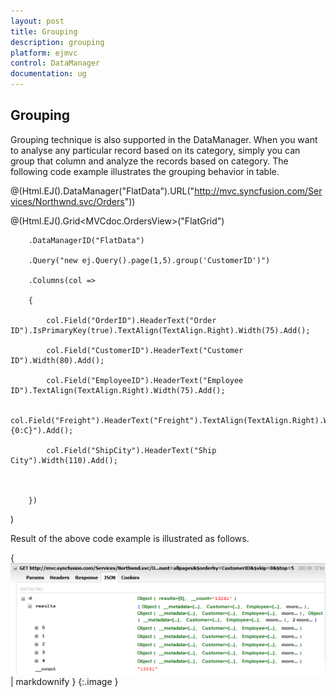 ```yaml
---
layout: post
title: Grouping
description: grouping
platform: ejmvc
control: DataManager
documentation: ug
---
```


## Grouping

Grouping technique is also supported in the DataManager. When you want to analyse any particular record based on its category, simply you can group that column and analyze the records based on category. The following code example illustrates the grouping behavior in table.

@(Html.EJ().DataManager("FlatData").URL("http://mvc.syncfusion.com/Services/Northwnd.svc/Orders"))



@(Html.EJ().Grid<MVCdoc.OrdersView>("FlatGrid")

        .DataManagerID("FlatData")

        .Query("new ej.Query().page(1,5).group('CustomerID')")

        .Columns(col =>

        {

            col.Field("OrderID").HeaderText("Order ID").IsPrimaryKey(true).TextAlign(TextAlign.Right).Width(75).Add();

            col.Field("CustomerID").HeaderText("Customer ID").Width(80).Add();

            col.Field("EmployeeID").HeaderText("Employee ID").TextAlign(TextAlign.Right).Width(75).Add();

            col.Field("Freight").HeaderText("Freight").TextAlign(TextAlign.Right).Width(75).Format("{0:C}").Add();

            col.Field("ShipCity").HeaderText("Ship City").Width(110).Add();



        })

)



Result of the above code example is illustrated as follows.

{ ![](Grouping_images/Grouping_img1.png) | markdownify }
{:.image }


